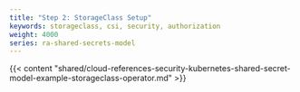 ```yaml
---
title: "Step 2: StorageClass Setup"
keywords: storageclass, csi, security, authorization
weight: 4000
series: ra-shared-secrets-model
---
```


{{< content "shared/cloud-references-security-kubernetes-shared-secret-model-example-storageclass-operator.md" >}}
